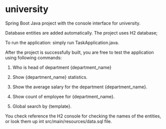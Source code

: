 # university
Spring Boot Java project with the console interface for university.

Database entities are added automatically. The project uses H2 database;

To run the application: simply run TaskApplication.java.

After the project is successfully built, you are free to test the application using following commands:

1. Who is head of department {department_name}

2. Show {department_name} statistics.

3. Show the average salary for the department {department_name}.

4. Show count of employee for {department_name}.

5. Global search by {template}.

You check reference the H2 console for checking the names of the entities, or look them up int src/main/resources/data.sql file.
